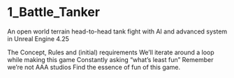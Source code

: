 # 1_Battle_Tanker
An open world terrain head-to-head tank fight with AI and advanced system in Unreal Engine 4.25

The Concept, Rules and (initial) requirements
We’ll iterate around a loop while making this game
Constantly asking “what’s least fun”
Remember we’re not AAA studios
Find the essence of fun of this game.
